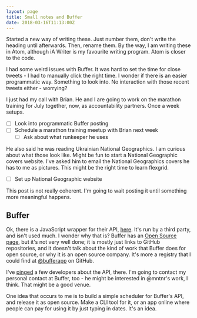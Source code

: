 ```yaml
---
layout: page
title: Small notes and Buffer
date: 2018-03-16T11:13:00Z
---
```


Started a new way of writing these. Just number them, don't write the heading until afterwards. Then, rename them. By the way, I am writing these in Atom, although iA Writer is my favourite writing program. Atom is closer to the code.

I had some weird issues with Buffer. It was hard to set the time for close tweets - I had to manually click the right time. I wonder if there is an easier programmatic way. Something to look into. No interaction with those recent tweets either - worrying?

I just had my call with Brian. He and I are going to work on the marathon training for July together, now, as accountability partners. Once a week setups.

- [ ] Look into programmatic Buffer posting
- [ ] Schedule a marathon training meetup with Brian next week
  - [ ] Ask about what runkeeper he uses

He also said he was reading Ukrainian National Geographics. I am curious about what those look like. Might be fun to start a National Geographic covers website. I've asked him to email the National Geographics covers he has to me as pictures. This might be the right time to learn flexgrid.

- [ ] Set up National Geographic website

This post is not really coherent. I'm going to wait posting it until something more meaningful happens.

## Buffer

Ok, there is a JavaScript wrapper for their API, [here](https://www.npmjs.com/package/buffer-node). It's run by a third party, and isn't used much. I wonder why that is? Buffer has an [Open Source page](https://bufferapp.github.io/), but it's not very well done; it is mostly just links to GitHub repositories, and it doesn't talk about the kind of work that Buffer does for open source, or why it is an open source company. It's more a registry that I could find at [@bufferapp](https://github.com/bufferapp) on GitHub.

I've [pinged](https://twitter.com/richlitt/status/974662242640842752) a few developers about the API, there. I'm going to contact my personal contact at Buffer, too - he might be interested in @mntnr's work, I think. That might be a good venue.

One idea that occurs to me is to build a simple scheduler for Buffer's API, and release it as open source. Make a CLI tool for it, or an app online where people can pay for using it by just typing in dates. It's an idea.